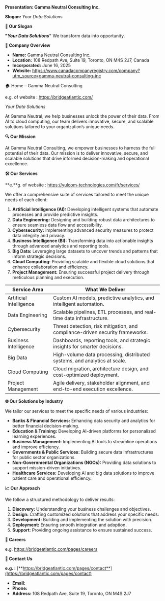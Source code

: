 **Presentation: Gamma Neutral Consulting Inc.**

**Slogan:** _Your Data Solutions_

**💬 Our Slogan**

**"_Your Data Solutions_"** We transform data into opportunity.

**🧭 Company Overview**

- **Name:** Gamma Neutral Consulting Inc.
- **Location:** 108 Redpath Ave, Suite 19, Toronto, ON M4S 2J7, Canada
- **Incorporated:** June 16, 2025
- **Website:** <https://www.canadacompanyregistry.com/company?utm_source=gamma-neutral-consulting-inc>

🏠 Home – Gamma Neutral Consulting

e.g. of website : <https://bridgeatlantic.com/>

_Your Data Solutions_

At Gamma Neutral, we help businesses unlock the power of their data. From AI to cloud computing, our team delivers innovative, secure, and scalable solutions tailored to your organization’s unique needs.

**🔍 Our Mission**

At Gamma Neutral Consulting, we empower businesses to harness the full potential of their data. Our mission is to deliver innovative, secure, and scalable solutions that drive informed decision-making and operational excellence.

**🛠️ Our Services**

**e.**g. of website : <https://yulcom-technologies.com/fr/services/>

We offer a comprehensive suite of services tailored to meet the unique needs of each client:

1. **Artificial Intelligence (AI):** Developing intelligent systems that automate processes and provide predictive insights.
2. **Data Engineering:** Designing and building robust data architectures to ensure seamless data flow and accessibility.
3. **Cybersecurity:** Implementing advanced security measures to protect data integrity and privacy.
4. **Business Intelligence (BI):** Transforming data into actionable insights through advanced analytics and reporting tools.
5. **Big Data:** Leveraging large datasets to uncover trends and patterns that inform strategic decisions.
6. **Cloud Computing:** Providing scalable and flexible cloud solutions that enhance collaboration and efficiency.
7. **Project Management:** Ensuring successful project delivery through meticulous planning and execution.

| Service Area | What We Deliver |
| --- | --- |
| Artificial Intelligence | Custom AI models, predictive analytics, and intelligent automation. |
| Data Engineering | Scalable pipelines, ETL processes, and real-time data infrastructure. |
| Cybersecurity | Threat detection, risk mitigation, and compliance-driven security frameworks. |
| Business Intelligence | Dashboards, reporting tools, and strategic insights for smarter decisions. |
| Big Data | High-volume data processing, distributed systems, and analytics at scale. |
| Cloud Computing | Cloud migration, architecture design, and cost-optimized deployment. |
| Project Management | Agile delivery, stakeholder alignment, and end-to-end execution excellence. |

**🌐 Our Solutions by Industry**

We tailor our services to meet the specific needs of various industries:

- **Banks & Financial Services:** Enhancing data security and analytics for better financial decision-making.
- **Education & Training:** Developing AI-driven platforms for personalized learning experiences.
- **Business Management:** Implementing BI tools to streamline operations and improve efficiency.
- **Governments & Public Services:** Building secure data infrastructures for public sector organizations.
- **Non-Governmental Organizations (NGOs):** Providing data solutions to support mission-driven initiatives.
- **Healthcare Services:** Developing AI and big data solutions to improve patient care and operational efficiency.

**📈 Our Approach**

We follow a structured methodology to deliver results:

1. **Discovery:** Understanding your business challenges and objectives.
2. **Design:** Crafting customized solutions that address your specific needs.
3. **Development:** Building and implementing the solution with precision.
4. **Deployment:** Ensuring smooth integration and adoption.
5. **Support:** Providing ongoing assistance to ensure sustained success.

**💼 Careers**

e.g. <https://bridgeatlantic.com/pages/careers>

**💬 Contact Us**

**e.g. :** [**https://bridgeatlantic.com/pages/contact**](https://bridgeatlantic.com/pages/contact)

- **Email:**
- **Phone:**
- **Address:** 108 Redpath Ave, Suite 19, Toronto, ON M4S 2J7
